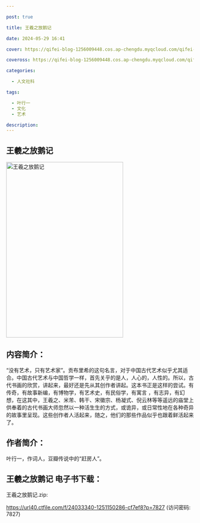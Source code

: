 ```yaml
---

post: true

title: 王羲之放鹅记

date: 2024-05-29 16:41

cover: https://qifei-blog-1256009448.cos.ap-chengdu.myqcloud.com/qifei-blog/655c6cd7c458853aef52be3b.jpg

coveross: https://qifei-blog-1256009448.cos.ap-chengdu.myqcloud.com/qifei-blog/655c6cd7c458853aef52be3b.jpg

categories:

  - 人文社科

tags:

  - 叶行一
  - 文化
  - 艺术

description:
---
```


## 王羲之放鹅记
<img alt="王羲之放鹅记 " class="aligncenter loading" data-was-processed="true" decoding="async" fetchpriority="high" height="471" src="https://qifei-blog-1256009448.cos.ap-chengdu.myqcloud.com/qifei-blog/655c6cd7c458853aef52be3b.jpg " style="cursor: zoom-in;" width="314"/>

## 内容简介：

“没有艺术，只有艺术家”。贡布里希的这句名言，对于中国古代艺术似乎尤其适合。中国古代艺术与中国哲学一样，首先关乎的是人，人心的，人性的。所以，古代书画的欣赏，讲起来，最好还是先从其创作者讲起。这本书正是这样的尝试。有传奇，有故事新编，有博物学，有艺术史，有民俗学，有寓言 ，有志异，有幻想，在这其中，王羲之、米芾、韩干、宋徽宗、杨凝式、倪云林等等遥远的庙堂上供奉着的古代书画大师忽然以一种活生生的方式，或诡异，或日常性地在各种奇异的故事里呈现。这些创作者人活起来，随之，他们的那些作品似乎也跟着鲜活起来了。

## 作者简介：

叶行一，作词人，豆瓣传说中的“赶房人”。

## 王羲之放鹅记 电子书下载：

王羲之放鹅记.zip: 

https://url40.ctfile.com/f/24033340-1251150286-cf7ef8?p=7827 (访问密码: 7827)
